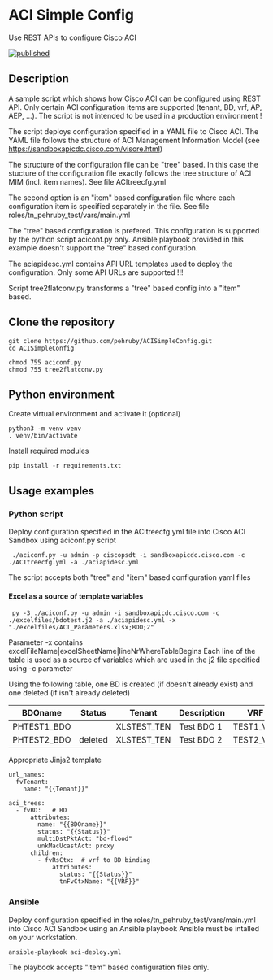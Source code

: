 # ACI Simple Config

Use REST APIs to configure Cisco ACI

[![published](https://static.production.devnetcloud.com/codeexchange/assets/images/devnet-published.svg)](https://developer.cisco.com/codeexchange/github/repo/pehruby/ACISimpleConfig)

## Description

A sample script which shows how Cisco ACI can be configured using REST API. Only certain ACI configuration items are supported (tenant, BD, vrf, AP, AEP, ...). The script is not intended to be used in a production environment !

The script deploys configuration specified in a YAML file to Cisco ACI. The YAML file follows the structure of ACI Management Information Model (see https://sandboxapicdc.cisco.com/visore.html)

The structure of the configuration file can be "tree" based. In this case the stucture of the configuration file exactly follows the tree structure of ACI MIM (incl. item names). See file ACItreecfg.yml

The second option is an "item" based configuration file where each configuration item is specified separately in the file. See file roles/tn_pehruby_test/vars/main.yml

The "tree" based configuration is prefered. This configuration is supported by the python script aciconf.py only. Ansible playbook provided in this example doesn't support the "tree" based configuration.

The aciapidesc.yml contains API URL templates used to deploy the configuration. Only some API URLs are supported !!!

Script tree2flatconv.py transforms a "tree" based config into a "item" based.

## Clone the repository

```text
git clone https://github.com/pehruby/ACISimpleConfig.git
cd ACISimpleConfig

chmod 755 aciconf.py
chmod 755 tree2flatconv.py
```

## Python environment

Create virtual environment and activate it (optional)

```text
python3 -m venv venv
. venv/bin/activate
```

Install required modules

```text
pip install -r requirements.txt
```

## Usage examples

### Python script

Deploy configuration specified in the ACItreecfg.yml file into Cisco ACI Sandbox using aciconf.py script

```text
 ./aciconf.py -u admin -p ciscopsdt -i sandboxapicdc.cisco.com -c ./ACItreecfg.yml -a ./aciapidesc.yml
```

The script accepts both "tree" and "item" based configuration yaml files

#### Excel as a source of template variables

```text
 py -3 ./aciconf.py -u admin -i sandboxapicdc.cisco.com -c ./excelfiles/bdotest.j2 -a ./aciapidesc.yml -x "./excelfiles/ACI_Parameters.xlsx;BDO;2"
```

Parameter -x contains excelFileName|excelSheetName|lineNrWhereTableBegins
Each line of the table is used as a source of variables which are used in the j2 file specified using -c parameter

Using the following table, one BD is created (if doesn't already exist) and one deleted (if isn't already deleted)

BDOname    | Status     | Tenant | Description | VRF 
-----------|------------|--------|-------------|-----
PHTEST1_BDO |  |XLSTEST_TEN | Test BDO 1 | TEST1_VRF
PHTEST2_BDO | deleted |XLSTEST_TEN | Test BDO 2 | TEST2_VRF

Appropriate Jinja2 template

```j2
url_names:
  fvTenant: 
    name: "{{Tenant}}"

aci_trees:
  - fvBD:   # BD
      attributes:
        name: "{{BDOname}}"
        status: "{{Status}}"
        multiDstPktAct: "bd-flood"
        unkMacUcastAct: proxy
      children:
        - fvRsCtx:  # vrf to BD binding
            attributes:
              status: "{{Status}}"
              tnFvCtxName: "{{VRF}}"
```

### Ansible

Deploy configuration specified in the roles/tn_pehruby_test/vars/main.yml into Cisco ACI Sandbox using an Ansible playbook
Ansible must be intalled on your workstation.

```text
ansible-playbook aci-deploy.yml
```

The playbook accepts "item" based configuration files only.